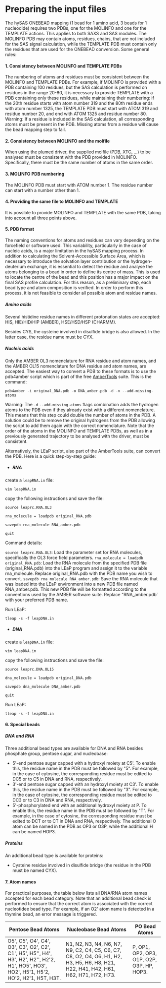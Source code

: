 # Preparing the input files
The hySAS ONEBEAD mapping (1 bead for 1 amino acid, 3 beads for 1 nucleodide) requires two PDBs, one for the MOLINFO and one for the TEMPLATE actions. This applies to both SAXS and SAS modules. The MOLINFO PDB may contain atoms, residues, chains, that are not included for the SAS signal calculation, while the TEMPLATE PDB must contain only the residues that are used for the ONEBEAD conversion. Some general rules:

#### 1. Consistency between MOLINFO and TEMPLATE PDBs
The numbering of atoms and residues must be consistent between the MOLINFO and TEMPLATE PDBs. For example, if MOLINFO is provided with a PDB containing 100 residues, but the SAS calculation is performed on residues in the range 20-80, it is necessary to provide TEMPLATE with a PDB containing only these residues, while maintaining their numbering: if the 20th residue starts with atom number 319 and the 80th residue ends with atom number 1325, the TEMPLATE PDB must start with ATOM 319 and residue number 20, and end with ATOM 1325 and residue number 80.
Warning: If a residue is included in the SAS calculation, all corresponding atoms must be present in the PDB. Missing atoms from a residue will cause the bead mapping step to fail.
#### 2. Consistency between MOLINFO and the molfile
When using the plumed driver, the supplied molfile (PDB, XTC, ...) to be analysed must be consistent with the PDB provided in MOLINFO. Specifically, there must be the same number of atoms in the same order.
#### 3. MOLINFO PDB numbering
The MOLINFO PDB must start with ATOM number 1. The residue number can start with a number other than 1.
#### 4. Providing the same file to MOLINFO and TEMPLATE
It is possible to provide MOLINFO and TEMPLATE with the same PDB, taking into account all three points above.
#### 5. PDB format
The naming conventions for atoms and residues can vary depending on the forcefield or software used. This variability, particularly in the case of nucleic acids, is a major limitation in the hySAS mapping process. In addition to calculating the Solvent-Accessible Surface Area, which is necessary to introduce the solvation layer contribution or the hydrogen-deuterium exchange, it is essential to detect the residue and analyse the atoms belonging to a bead in order to define its centre of mass. This is used to locate the centre of the bead and this position has a major impact on the final SAS profile calculation. For this reason, as a preliminary step, each bead type and atom composition is verified. In order to perform this process, it is not feasible to consider all possible atom and residue names.

##### Amino acids

Several histidine residue names in different protonation states are accepted: HIS, HIE/HID/HIP (AMBER), HSE/HSD/HSP (CHARMM).

Besides CYS, the cysteine involved in disulfide bridge is also allowed. In the latter case, the residue name must be CYX.

##### Nucleic acids
Only the AMBER OL3 nomenclature for RNA residue and atom names, and the AMBER OL15 nomenclature for DNA residue and atom names, are accepted. The easiest way to convert a PDB to these formats is to use the pdb4amber script which is part of the free [AmberTools](https://ambermd.org/AmberTools.php) suite. This is the command:

```
pdb4amber -i original_DNA.pdb -o DNA_amber.pdb -d -v --add-missing-atoms
```
Warning: The `-d` `--add-missing-atoms` flags combination adds the hydrogen atoms to the PDB even if they already exist with a different nomenclature. This means that this step could double the number of atoms in the PDB. A solution could be to remove the original hydrogens from the PDB allowing the script to add them again with the correct nomenclature. Note that the order of the atoms in the MOLINFO and TEMPLATE PDBs, as well as in a previously generated trajectory to be analysed with the driver, must be consistent.

Alternatively, the LEaP script, also part of the AmberTools suite, can convert the PDB. Here is a quick step-by-step guide:
* ##### RNA
create a `leapRNA.in` file:
```
vim leapRNA.in
```
copy the following instructions and save the file:
```
source leaprc.RNA.OL3

rna_molecule = loadpdb original_RNA.pdb

savepdb rna_molecule RNA_amber.pdb

quit
```
Command details:

`source leaprc.RNA.OL3`: Load the parameter set for RNA molecules, specifically the OL3 force field parameters. 
`rna_molecule = loadpdb original_RNA.pdb`: Load the RNA molecule from the specified PDB file (original_RNA.pdb) into the LEaP program and assign it to the variable rna_molecule. Replace original_RNA.pdb with the PDB name you wish to convert.
`savepdb rna_molecule RNA_amber.pdb`: Save the RNA molecule that was loaded into the LEaP environment into a new PDB file named RNA_amber.pdb. This new PDB file will be formatted according to the conventions used by the AMBER software suite. Replace "RNA_amber.pdb` with your preferred PDB name.

Run LEaP:
```
tleap -s -f leapDNA.in
```
* ##### DNA
create a `leapDNA.in` file:
```
vim leapDNA.in
```
copy the following instructions and save the file:
```
source leaprc.DNA.OL15

dna_molecule = loadpdb original_DNA.pdb

savepdb dna_molecule DNA_amber.pdb

quit
```
Run LEaP:
```
tleap -s -f leapDNA.in
```
#### 6. Special beads
##### DNA and RNA
Three additional bead types are available for DNA and RNA besides phosphate group, pentose sugar, and nucleobase:
- 5'-end pentose sugar capped with a hydroxyl moiety at C5'. To enable this, the residue name in the PDB must be followed by "5". For example, in the case of cytosine, the corresponding residue must be edited to DC5 or to C5 in DNA and RNA, respectively.
- 3'-end pentose sugar capped with an hydroxyl moiety at C3'. To enable this, the residue name in the PDB must be followed by "3". For example, in the case of cytosine, the corresponding residue must be edited to DC3 or to C3 in DNA and RNA, respectively.
- 5'-phosphorylated end with an additional hydroxyl moiety at P. To enable this, the residue name in the PDB must be followed by "T". For example, in the case of cytosine, the corresponding residue must be edited to DCT or to CT in DNA and RNA, respectively. The additional O atom can be named in the PDB as OP3 or O3P, while the additional H can be named HOP3.


##### Proteins
An additional bead type is available for proteins:
- Cysteine residue involved in disulfide bridge (the residue in the PDB must be named CYX).

#### 7. Atom names
For practical purposes, the table below lists all DNA/RNA atom names accepted for each bead category. Note that an additional bead check is performed to ensure that the correct atom is associated with the correct nucleotidee bead type. For example, if an O2' atom name is detected in a thymine bead, an error message is triggered.

| Pentose Bead Atoms                  | Nucleobase Bead Atoms                   | PO Bead Atoms     |
|-------------------------------------|-----------------------------------------|-------------------|
| O5', C5', O4', C4', O3', C3', O2', C2', C1', H5', H5'', H4', H3', H2', H2'', H2'2, H1', HO5', HO3', HO2', H5'1, H5'2, HO'2, H2'1, H5T, H3T. | N1, N2, N3, N4, N6, N7, N9, C2, C4, C5, C6, C7, C8, O2, O4, O6, H1, H2, H3, H5, H6, H8, H21, H22, H41, H42, H61, H62, H71, H72, H73. | P, OP1, OP2, OP3, O1P, O2P, O3P, HP, HOP3. |